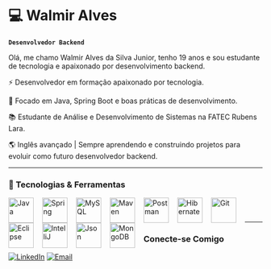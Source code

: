 # 💻 Walmir Alves

**`Desenvolvedor Backend`**

Olá, me chamo Walmir Alves da Silva Junior, tenho 19 anos e sou estudante de tecnologia e apaixonado por desenvolvimento backend.

⚡ Desenvolvedor em formação apaixonado por tecnologia.

🚀 Focado em Java, Spring Boot e boas práticas de desenvolvimento.

📚 Estudante de Análise e Desenvolvimento de Sistemas na FATEC Rubens Lara.

🌎 Inglês avançado | Sempre aprendendo e construindo projetos para evoluir como futuro desenvolvedor backend.

---

### 🤖 Tecnologias & Ferramentas


<img
    align="left" 
    alt="Java"
    title="Java" 
    width="50px" 
    style="padding-right: 14px;"
    src="https://cdn.jsdelivr.net/gh/devicons/devicon@latest/icons/java/java-original.svg"
    >

<img 
    align="left" 
    alt="Spring"
    title="Spring" 
    width="50px" 
    style="padding-right: 14px;"
    src="https://cdn.jsdelivr.net/gh/devicons/devicon@latest/icons/spring/spring-original.svg"/>


<img
 align="left" 
    alt="MySQL"
    title="MySQL" 
    width="50px" 
    style="padding-right: 14px;"
    img src="https://cdn.jsdelivr.net/gh/devicons/devicon@latest/icons/mysql/mysql-original.svg" />


<img
align="left" 
    alt="Maven"
    title="Maven" 
    width="50px" 
    style="padding-right: 14px;"
src="https://cdn.jsdelivr.net/gh/devicons/devicon@latest/icons/maven/maven-original.svg" />

<img
align="left" 
    alt="Postman"
    title="Postman" 
    width="50px" 
    style="padding-right: 14px;"
src="https://cdn.jsdelivr.net/gh/devicons/devicon@latest/icons/postman/postman-original.svg" />

<img 
align="left" 
    alt="Hibernate"
    title="Hibernate" 
    width="50px" 
    style="padding-right: 14px;"
src="https://cdn.jsdelivr.net/gh/devicons/devicon@latest/icons/hibernate/hibernate-original.svg" />

<img
 align="left" 
    alt="Git"
    title="Git" 
    width="50px" 
    style="padding-right: 14px;"
src="https://cdn.jsdelivr.net/gh/devicons/devicon@latest/icons/git/git-original.svg" />


<img
align="left" 
    alt="Eclipse"
    title="Eclipse" 
    width="50px" 
    style="padding-right: 14px;"
src="https://cdn.jsdelivr.net/gh/devicons/devicon@latest/icons/eclipse/eclipse-original.svg" />


<img
align="left" 
    alt="IntelliJ"
    title="IntelliJ" 
    width="50px" 
    style="padding-right: 14px;"
src="https://cdn.jsdelivr.net/gh/devicons/devicon@latest/icons/intellij/intellij-original.svg" />

<img
align="left" 
    alt="Json"
    title="Json" 
    width="50px" 
    style="padding-right: 14px;"
src="https://cdn.jsdelivr.net/gh/devicons/devicon@latest/icons/json/json-original.svg" />

<img
    align="left" 
    alt="MongoDB"
    title="MongoDB" 
    width="50px" 
    style="padding-right: 14px;"
    src="https://cdn.jsdelivr.net/gh/devicons/devicon@latest/icons/mongodb/mongodb-original-wordmark.svg" />

<br>
<br>

***

### Conecte-se Comigo

[![LinkedIn](https://img.shields.io/badge/LinkedIn-0077B5?style=for-the-badge&logo=linkedin&logoColor=white)](https://www.linkedin.com/in/walmir-junior)
[![Email](https://img.shields.io/badge/Email-D14836?style=for-the-badge&logo=gmail&logoColor=white)](mailto:walmiralves.dev@gmail.com)



